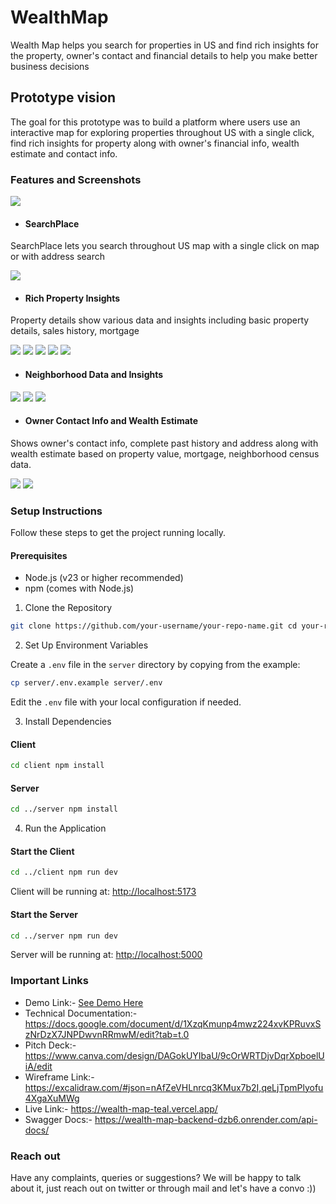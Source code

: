 <h1>WealthMap</h1>

Wealth Map helps you search for properties in US and find rich insights for the property, owner's contact and financial details to help you make better business decisions

## Prototype vision
The goal for this prototype was to build a platform where users use an interactive map for exploring properties throughout US with a single click, find rich insights for property along with owner's financial info, wealth estimate and contact info. 


### Features and Screenshots

![](https://res.cloudinary.com/dwuyp1nss/image/upload/v1748468031/Screenshot_from_2025-05-29_02-59-46_hyy64r.png)

- #### SearchPlace
SearchPlace lets you search throughout US map with a single click on map or with address search

![](https://res.cloudinary.com/dwuyp1nss/image/upload/v1748468029/Screenshot_from_2025-05-29_03-03-14_ekgskm.png)

- #### Rich Property Insights
Property details show various data and insights including basic property details, sales history, mortgage

![](https://res.cloudinary.com/dwuyp1nss/image/upload/v1748468031/Screenshot_from_2025-05-29_03-00-22_ck4goq.png)
![](https://res.cloudinary.com/dwuyp1nss/image/upload/v1748468030/Screenshot_from_2025-05-29_03-00-51_rvmbc3.png)
![](https://res.cloudinary.com/dwuyp1nss/image/upload/v1748468031/Screenshot_from_2025-05-29_03-00-31_nnfzvd.png)
![](https://res.cloudinary.com/dwuyp1nss/image/upload/v1748468030/Screenshot_from_2025-05-29_03-00-42_chk4zy.png)
![](https://res.cloudinary.com/dwuyp1nss/image/upload/v1748468030/Screenshot_from_2025-05-29_03-01-31_twun5o.png)

- #### Neighborhood Data and Insights

![](https://res.cloudinary.com/dwuyp1nss/image/upload/v1748468029/Screenshot_from_2025-05-29_03-01-43_ioeojh.png)
![](https://res.cloudinary.com/dwuyp1nss/image/upload/v1748468029/Screenshot_from_2025-05-29_03-01-51_aodpqr.png)
![](https://res.cloudinary.com/dwuyp1nss/image/upload/v1748468029/Screenshot_from_2025-05-29_03-02-04_h4tiqg.png)

- #### Owner Contact Info and Wealth Estimate
Shows owner's contact info, complete past history and address along with wealth estimate based on property value, mortgage, neighborhood census data.

![](https://res.cloudinary.com/dwuyp1nss/image/upload/v1748468029/Screenshot_from_2025-05-29_03-02-26_acigx1.png)
![](https://res.cloudinary.com/dwuyp1nss/image/upload/v1748468029/Screenshot_from_2025-05-29_03-02-18_bsginv.png)

 ### Setup Instructions 
Follow these steps to get the project running locally. 

#### Prerequisites 
- Node.js (v23 or higher recommended) 
- npm (comes with Node.js) 


1. Clone the Repository
    
```bash 
git clone https://github.com/your-username/your-repo-name.git cd your-repo-name
``` 

2. Set Up Environment Variables

Create a `.env` file in the `server` directory by copying from the example:
   
```bash 
cp server/.env.example server/.env
```

Edit the `.env` file with your local configuration if needed.

3. Install Dependencies
  
#### Client
   ```bash
   cd client npm install
   ```
   
#### Server
   ```bash
   cd ../server npm install
  ```
   

4. Run the Application

#### Start the Client
   ```bash
   cd ../client npm run dev
   ```

Client will be running at: [http://localhost:5173](http://localhost:5173)


#### Start the Server
  ```bash 
  cd ../server npm run dev
  ```

Server will be running at: [http://localhost:5000](http://localhost:5000)


### Important Links
- Demo Link:- [See Demo Here](https://www.loom.com/share/1d3f3060161a470f8392b02c95998265?sid=9d2356fb-cbd7-465d-899d-33af450b10c6)
- Technical Documentation:- https://docs.google.com/document/d/1XzqKmunp4mwz224xvKPRuvxSzNrDzX7JNPDwvnRRmwM/edit?tab=t.0
- Pitch Deck:- https://www.canva.com/design/DAGokUYIbaU/9cOrWRTDjvDqrXpboelUiA/edit
- Wireframe Link:- https://excalidraw.com/#json=nAfZeVHLnrcq3KMux7b2I,qeLjTpmPlyofu4XgaXuMWg
- Live Link:- https://wealth-map-teal.vercel.app/
- Swagger Docs:- https://wealth-map-backend-dzb6.onrender.com/api-docs/

### Reach out
Have any complaints, queries or suggestions? We will be happy to talk about it, just reach out on twitter or through mail and let's have a convo :))
